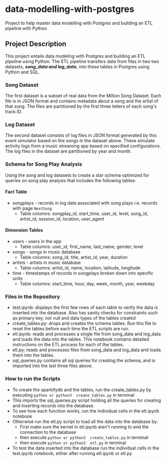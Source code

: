 # data-modelling-with-postgres
Project to help master data modelling with Postgres and building an ETL pipeline with Python

## Project Description

This project entails data modeling with Postgres and building an ETL pipeline using Python. The ETL pipeline transfers data from files in two two datasets, ***song_data and log_data***, into these tables in Postgres using Python and SQL. 


### Song Dataset

The first dataset is a subset of real data from the Million Song Dataset. Each file is in JSON format and contains metadata about a song and the artist of that song. The files are partitioned by the first three letters of each song's track ID.

### Log Dataset

The second dataset consists of log files in JSON format generated by this event simulator based on the songs in the dataset above. These simulate activity logs from a music streaming app based on specified configurations. The log files in the dataset are partitioned by year and month.

### Schema for Song Play Analysis

Using the song and log datasets to create a star schema optimized for queries on song play analysis that includes the following tables:

#### Fact Table

 * songplays - records in log data associated with song plays i.e. records with page ```NextSong```
     * Table columns: songplay_id, start_time, user_id, level, song_id, artist_id, session_id, location, user_agent

#### Dimension Tables

 * users - users in the app
     * Table columns: user_id, first_name, last_name, gender, level
 * songs - songs in music database
     * Table columns: song_id, title, artist_id, year, duration
 * artists - artists in music database
     * Table columns: artist_id, name, location, latitude, longitude
 * time - timestamps of records in songplays broken down into specific units
     * Table columns: start_time, hour, day, week, month, year, weekday

### Files in the Repository

 * test.ipynb: displays the first few rows of each table to verify the data is inserted into the database. Also has sanity checks for constraints such as primary key, not null and data types of the tables created
 * create_tables.py: drops and creates the schema tables. Run this file to reset the tables before each time the ETL scripts are run.
 * etl.ipynb: reads and processes a single file from song_data and log_data and loads the data into the tables. This notebook contains detailed instructions on the ETL process for each of the tables.
 * etl.py: reads and processes files from song_data and log_data and loads them into the tables.
 * sql_queries.py contains all sql queries for creating the schema, and is imported into the last three files above.

### How to run the Scripts

* To create the sparkifydb and the tables, run the create_tables.py by executing ```python or python3  create_tables.py``` in terminal
* This imports the sql_queries.py script holding all the queries for creating and inserting records into the database. 
* To see how each function works, run the individual cells in the etl.ipynb notebook
* Otherwise run the etl.py script to load all the data into the database by: 
   * First make sure the kernel in etl.ipynb aren't running to end the connection to the database
   * then execute ```python or python3  create_tables.py``` in terminal
   * then execute ```python or python3  etl.py``` in terminal
* To test the data inserted into the database run the individual cells in the test.ipynb notebook, either after running etl.ipynb or etl.py
